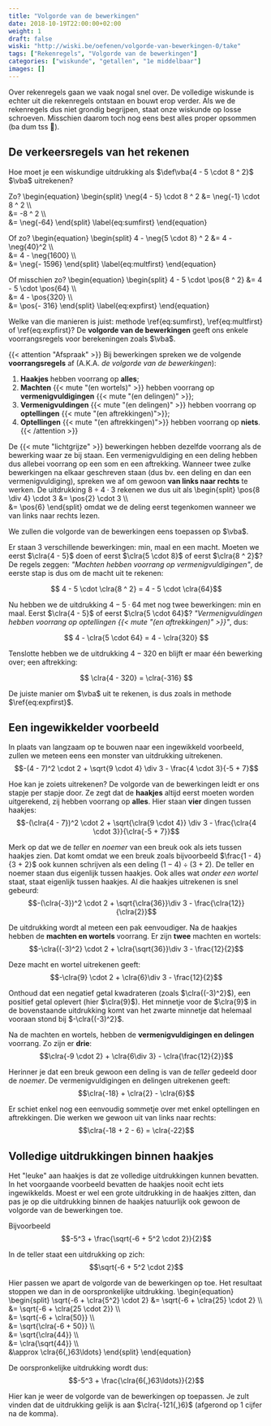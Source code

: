 ```yaml
---
title: "Volgorde van de bewerkingen"
date: 2018-10-19T22:00:00+02:00
weight: 1
draft: false
wiski: "http://wiski.be/oefenen/volgorde-van-bewerkingen-0/take"
tags: ["Rekenregels", "Volgorde van de bewerkingen"]
categories: ["wiskunde", "getallen", "1e middelbaar"]
images: []
---
```


Over rekenregels gaan we vaak nogal snel over. De volledige wiskunde is echter
uit die rekenregels ontstaan en bouwt erop verder. Als we de rekenregels dus
niet grondig begrijpen, staat onze wiskunde op losse schroeven. Misschien
daarom toch nog eens best alles proper opsommen (ba dum tss :drum:).

## De verkeersregels van het rekenen

Hoe moet je een wiskundige uitdrukking als
$\def\vba{4 - 5 \cdot 8 ^ 2}$
$\vba$
uitrekenen?

Zo?
\begin{equation}
\begin{split}
\neg{4 - 5} \cdot 8 ^ 2
&= \neg{-1} \cdot 8 ^ 2 \\\\\
 &= -8 ^ 2 \\\\\
 &= \neg{-64}
\end{split}
\label{eq:sumfirst}
\end{equation}

Of zo?
\begin{equation}
\begin{split}
4 - \neg{5 \cdot 8} ^ 2
&= 4 - \neg{40}^2 \\\\\
 &= 4 - \neg{1600} \\\\\
 &= \neg{- 1596}
\end{split}
\label{eq:multfirst}
\end{equation}

Of misschien zo?
\begin{equation}
\begin{split}
4 - 5 \cdot \pos{8 ^ 2}
&= 4 - 5 \cdot \pos{64} \\\\\
 &= 4 - \pos{320} \\\\\
 &= \pos{- 316}
\end{split}
\label{eq:expfirst}
\end{equation}

Welke van die manieren is juist: methode \ref{eq:sumfirst}, \ref{eq:multfirst} of
\ref{eq:expfirst}? De **volgorde van de bewerkingen** geeft ons enkele
voorrangsregels voor berekeningen zoals $\vba$.

{{< attention "Afspraak" >}}
Bij bewerkingen spreken we de volgende **voorrangsregels** af (A.K.A. _de
volgorde van de bewerkingen_):

1. **Haakjes** hebben voorrang op **alles**;
2. **Machten** {{< mute "(en wortels)" >}} hebben voorrang op
   **vermenigvuldigingen** {{< mute "(en delingen)" >}};
3. **Vermenigvuldingen** {{< mute "(en delingen)" >}} hebben voorrang op
   **optellingen** {{< mute "(en aftrekkingen)">}};
4. **Optellingen** {{< mute "(en aftrekkingen)">}} hebben voorrang op **niets**.
   {{< /attention >}}

De {{< mute "lichtgrijze" >}} bewerkingen hebben dezelfde voorrang als de
bewerking waar ze bij staan. Een vermenigvuldiging en een deling hebben dus
allebei voorrang op een som en een aftrekking. Wanneer twee zulke bewerkingen
na elkaar geschreven staan (dus bv. een deling en dan een vermenigvuldiging),
spreken we af om gewoon **van links naar rechts** te werken.
De uitdrukking $8 \div 4 \cdot 3$ rekenen we dus uit als
\begin{split}
\pos{8 \div 4} \cdot 3
&= \pos{2} \cdot 3 \\\\\
 &= \pos{6}
\end{split}
omdat we de deling eerst tegenkomen wanneer we van links naar rechts lezen.

We zullen die volgorde van de bewerkingen eens toepassen op $\vba$.

Er staan $3$ verschillende bewerkingen: min, maal en een macht. Moeten we eerst
$\clra{4 - 5}$ doen of eerst $\clra{5 \cdot 8}$ of eerst $\clra{8 ^ 2}$? De
regels zeggen: _"Machten hebben
voorrang op vermenigvuldigingen"_, de eerste stap is dus om de macht uit te rekenen:

$$ 4 - 5 \cdot \clra{8 ^ 2} = 4 - 5 \cdot \clra{64}$$

Nu hebben we de uitdrukking $4 - 5 \cdot 64$ met nog twee bewerkingen:
min en maal. Eerst $\clra{4 - 5}$ of eerst $\clra{5 \cdot 64}$?
_"Vermenigvuldingen hebben voorrang op optellingen {{< mute "(en aftrekkingen)" >}}"_, dus:

$$ 4 - \clra{5 \cdot 64} = 4 - \clra{320} $$

Tenslotte hebben we de uitdrukking $4 - 320$ en blijft er maar één
bewerking over; een aftrekking:

$$ \clra{4 - 320} = \clra{-316} $$

De juiste manier om $\vba$ uit te rekenen, is dus zoals in methode
$\ref{eq:expfirst}$.

## Een ingewikkelder voorbeeld

In plaats van langzaam op te bouwen naar een ingewikkeld voorbeeld, zullen we
meteen eens een monster van uitdrukking uitrekenen.
$$-(4 - 7)^2 \cdot 2 + \sqrt{9 \cdot 4} \div 3 - \frac{4 \cdot 3}{-5 + 7}$$

Hoe kan je zoiets uitrekenen? De volgorde van de bewerkingen leidt er ons
stapje per stapje door. Ze zegt dat de **haakjes** altijd eerst moeten worden
uitgerekend, zij hebben voorrang op **alles**. Hier staan **vier** dingen tussen haakjes:
$$-(\clra{4 - 7})^2 \cdot 2 + \sqrt{\clra{9 \cdot 4}} \div 3 - \frac{\clra{4 \cdot 3}}{\clra{-5 + 7}}$$

Merk op dat we de _teller_ en _noemer_ van een breuk ook als iets tussen haakjes zien. Dat
komt omdat we een breuk zoals bijvoorbeeld $\frac{1 - 4}{3 + 2}$ ook kunnen schrijven als
een deling $(1 - 4) \div (3 + 2)$. De teller en noemer staan dus eigenlijk tussen haakjes. Ook alles wat _onder een wortel_ staat, staat eigenlijk tussen haakjes.
Al die haakjes uitrekenen is snel gebeurd:
$$-(\clra{-3})^2 \cdot 2 + \sqrt{\clra{36}}\div 3 - \frac{\clra{12}}{\clra{2}}$$

De uitdrukking wordt al meteen een pak eenvoudiger. Na de haakjes hebben de
**machten en wortels** voorrang. Er zijn **twee** machten en wortels:
$$-\clra{(-3)^2} \cdot 2 + \clra{\sqrt{36}}\div 3 - \frac{12}{2}$$

Deze macht en wortel uitrekenen geeft:
$$-\clra{9} \cdot 2 + \clra{6}\div 3 - \frac{12}{2}$$

Onthoud dat een negatief getal kwadrateren (zoals $\clra{(-3)^2}$), een
positief getal oplevert (hier $\clra{9}$). Het minnetje voor de $\clra{9}$ in
de bovenstaande uitdrukking komt van het zwarte minnetje dat helemaal vooraan stond
bij $-\clra{(-3)^2}$.

Na de machten en wortels, hebben de **vermenigvuldigingen en delingen**
voorrang. Zo zijn er **drie**:
$$\clra{-9 \cdot 2} + \clra{6\div 3} - \clra{\frac{12}{2}}$$

Herinner je dat een breuk gewoon een deling is van de _teller_ gedeeld door de
_noemer_. De vermenigvuldigingen en delingen uitrekenen geeft:
$$\clra{-18} + \clra{2} - \clra{6}$$

Er schiet enkel nog een eenvoudig sommetje over met enkel optellingen en
aftrekkingen. Die werken we gewoon uit van links naar rechts:
$$\clra{-18 + 2 - 6} = \clra{-22}$$

## Volledige uitdrukkingen binnen haakjes

Het "leuke" aan haakjes is dat ze volledige uitdrukkingen kunnen bevatten. In
het voorgaande voorbeeld bevatten de haakjes nooit echt iets ingewikkelds.
Moest er wel een grote uitdrukking in de haakjes zitten, dan pas je op die
uitdrukking binnen de haakjes natuurlijk ook gewoon de volgorde van de
bewerkingen toe.

Bijvoorbeeld
$$-5^3 + \frac{\sqrt{-6 + 5^2 \cdot 2}}{2}$$

In de teller staat een uitdrukking op zich:
$$\sqrt{-6 + 5^2 \cdot 2}$$

Hier passen we apart de volgorde van de bewerkingen op toe. Het resultaat
stoppen we dan in de oorspronkelijke uitdrukking.
\begin{equation}
\begin{split}
\sqrt{-6 + \clra{5^2} \cdot 2}
&= \sqrt{-6 + \clra{25} \cdot 2} \\\\\
 &= \sqrt{-6 + \clra{25 \cdot 2}} \\\\\
 &= \sqrt{-6 + \clra{50}} \\\\\
 &= \sqrt{\clra{-6 + 50}} \\\\\
 &= \sqrt{\clra{44}} \\\\\
 &= \clra{\sqrt{44}} \\\\\
 &\approx \clra{6{,}63\ldots}
\end{split}
\end{equation}

De oorspronkelijke uitdrukking wordt dus:
$$-5^3 + \frac{\clra{6{,}63\ldots}}{2}$$

Hier kan je weer de volgorde van de bewerkingen op toepassen. Je zult vinden
dat de uitdrukking gelijk is aan $\clra{-121{,}6}$ (afgerond op 1 cijfer na de
komma).
